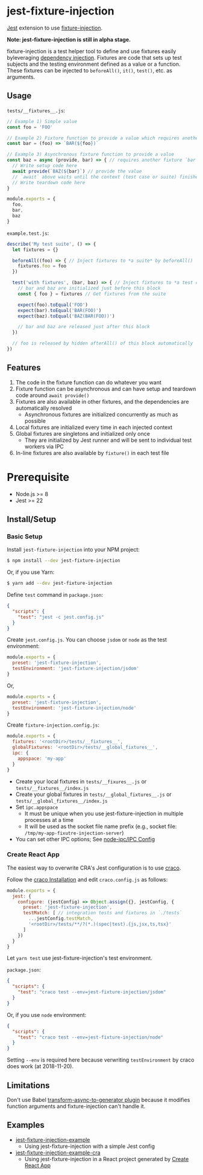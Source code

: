 # jest-fixture-injection

[Jest](https://jestjs.io/) extension to use [fixture-injection](https://github.com/yatsu/fixture-injection).

__Note: jest-fixture-injection is still in alpha stage.__

fixture-injection is a test helper tool to define and use fixtures easily byleveraging [dependency injection](https://www.wikiwand.com/en/Dependency_injection<Paste>). Fixtures are code that sets up test subjects and the testing environment defined as a value or a function. These fixtures can be injected to `beforeAll()`, `it()`, `test()`, etc. as arguments.

## Usage

`tests/__fixtures__.js`:

```js
// Example 1) Simple value
const foo = 'FOO'

// Example 2) Fixture function to provide a value which requires another fixture `foo`
const bar = (foo) => `BAR(${foo})`

// Example 3) Asynchronous fixture function to provide a value
const baz = async (provide, bar) => { // requires another fixture `bar`
  // Write setup code here
  await provide(`BAZ(${bar}`) // provide the value
  // `await` above waits until the context (test case or suite) finishes
  // Write teardown code here
}

module.exports = {
  foo,
  bar,
  baz
}
```

`example.test.js`:

```js
describe('My test suite', () => {
  let fixtures = {}

  beforeAll((foo) => { // Inject fixtures to *a suite* by beforeAll()
    fixtures.foo = foo
  })

  test('with fixtures', (bar, baz) => { // Inject fixtures to *a test case*
    // bar and baz are initialized just before this block
    const { foo } = fixtures // Get fixtures from the suite

    expect(foo).toEqual('FOO')
    expect(bar).toEqual('BAR(FOO)')
    expect(baz).toEqual('BAZ(BAR(FOO))')

    // bar and baz are released just after this block
  })

  // foo is released by hidden afterAll() of this block automatically
})
```

## Features

1. The code in the fixture function can do whatever you want
2. Fixture function can be asynchronous and can have setup and teardown code around `await provide()` 
3. Fixtures are also available in other fixtures, and the dependencies are automatically resolved
   * Asynchronous fixtures are initialized concurrently as much as possible
4. Local fixtures are initialized every time in each injected context
5. Global fixtures are singletons and initialized only once
   * They are initialized by Jest runner and will be sent to individual test workers via IPC
6. In-line fixtures are also available by `fixture()` in each test file

# Prerequisite

* Node.js >= 8
* Jest >= 22

## Install/Setup

### Basic Setup

Install `jest-fixture-injection` into your NPM project:

```sh
$ npm install --dev jest-fixture-injection
```

Or, if you use Yarn:

```sh
$ yarn add --dev jest-fixture-injection
```

Define `test` command in `package.json`:

```json
{
  "scripts": {
    "test": "jest -c jest.config.js"
  }
}
```

Create `jest.config.js`. You can choose `jsdom` or `node` as the test
environment:

```js
module.exports = {
  preset: 'jest-fixture-injection',
  testEnvironment: 'jest-fixture-injection/jsdom'
}
```

Or,

```js
module.exports = {
  preset: 'jest-fixture-injection',
  testEnvironment: 'jest-fixture-injection/node'
}
```

Create `fixture-injection.config.js`:

```js
module.exports = {
  fixtures: '<rootDir>/tests/__fixtures__',
  globalFixtures: '<rootDir>/tests/__global_fixtures__',
  ipc: {
    appspace: 'my-app'
  }
}
```

* Create your local fixtures in `tests/__fixures__.js` or
  `tests/__fixtures__/index.js`
* Create your global fixtures in `tests/__global_fixtures__.js` or
  `tests/__global_fixtures__/index.js`
* Set `ipc.appspace`
  * It must be unique when you use jest-fixture-injection in multiple processes at a time
  * It will be used as the socket file name prefix (e.g., socket file: `/tmp/my-app-fixutre-injection-server`)
* You can set other IPC options; See [node-ipc/IPC Config](https://www.npmjs.com/package/node-ipc#ipc-config)

### Create React App

The easiest way to overwrite CRA's Jest configuration is to use [craco](https://github.com/sharegate/craco).

Follow the [craco Installation](https://github.com/sharegate/craco/blob/master/packages/craco/README.md#installation) and edit `craco.config.js` as follows:

```js
module.exports = {
  jest: {
    configure: (jestConfig) => Object.assign({}, jestConfig, {
      preset: 'jest-fixture-injection',
      testMatch: [ // integration tests and fixtures in `./tests`
        ...jestConfig.testMatch,
        '<rootDir>/tests/**/?(*.)(spec|test).{js,jsx,ts,tsx}'
      ]
    })
  }
}
```

Let `yarn test` use jest-fixture-injection's test environment.

`package.json`:

```json
{
  "scripts": {
    "test": "craco test --env=jest-fixture-injection/jsdom"
  }
}
```

Or, if you use `node` environment:

```json
{
  "scripts": {
    "test": "craco test --env=jest-fixture-injection/node"
  }
}
```

Setting `--env` is required here because verwriting `testEnvironment` by craco does work (at 2018-11-20).

## Limitations

Don't use Babel [transform-async-to-generator plugin](https://babeljs.io/docs/en/babel-plugin-transform-async-to-generator) because it modifies function arguments and fixture-injection can't handle it.

## Examples

* [jest-fixture-injection-example](https://github.com/yatsu/fixture-injection/tree/master/packages/jest-fixture-injection-example)
  * Using jest-fixture-injection with a simple Jest config
* [jest-fixture-injection-example-cra](https://github.com/yatsu/fixture-injection/tree/master/packages/jest-fixture-injection-example-cra)
  * Using jest-fixture-injection in a React project generated by [Create React App](https://github.com/facebook/create-react-app)

